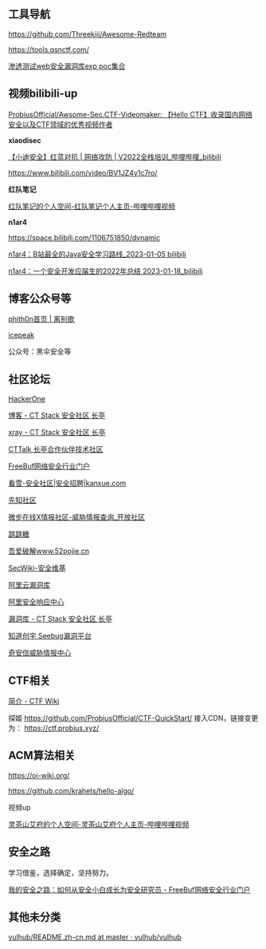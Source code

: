 ## 工具导航

https://github.com/Threekiii/Awesome-Redteam

https://tools.qsnctf.com/

[渗透测试web安全漏洞库exp poc集合](https://mp.weixin.qq.com/s/DdHm1lZDLZ5pclaX3Kz5Gg)




## 视频bilibili-up
[ProbiusOfficial/Awsome-Sec.CTF-Videomaker: 【Hello CTF】收录国内网络安全以及CTF领域的优秀视频作者](https://github.com/ProbiusOfficial/Awsome-Sec.CTF-Videomaker)

**xiaodisec**

[【小迪安全】红蓝对抗 | 网络攻防 | V2022全栈培训_哔哩哔哩_bilibili](https://www.bilibili.com/video/BV1pQ4y1s7kH/)

https://www.bilibili.com/video/BV1JZ4y1c7ro/

**红队笔记**

[红队笔记的个人空间-红队笔记个人主页-哔哩哔哩视频](https://space.bilibili.com/491748397)

**n1ar4**

https://space.bilibili.com/1106751850/dynamic

[n1ar4：B站最全的Java安全学习路线_2023-01-05 bilibili](https://www.bilibili.com/video/BV1Sv4y1i7jf/)

[n1ar4：一个安全开发应届生的2022年总结 2023-01-18_bilibili](https://www.bilibili.com/video/BV1Nd4y1579s/)





## 博客公众号等

[phith0n首页 | 离别歌](https://www.leavesongs.com/)

[icepeak](https://icepeak.icu/)

公众号：黑伞安全等

## 社区论坛

[HackerOne](https://hackerone.com/hacktivity)

[博客 - CT Stack 安全社区 长亭](https://stack.chaitin.com/techblog/index)

[xray - CT Stack 安全社区 长亭](https://stack.chaitin.com/tool/detail/1)

[CTTalk 长亭合作伙伴技术社区](https://bbs.chaitin.cn/)

[FreeBuf网络安全行业门户](https://www.freebuf.com/)

[看雪-安全社区|安全招聘|kanxue.com](https://bbs.kanxue.com/)

[先知社区](https://xz.aliyun.com/)

[微步在线X情报社区-威胁情报查询_开放社区](https://x.threatbook.com/)

[跳跳糖](https://tttang.com/)

[吾爱破解www.52pojie.cn](https://www.52pojie.cn/)

[SecWiki-安全维基](https://www.sec-wiki.com/)



[阿里云漏洞库](https://avd.aliyun.com/)

[阿里安全响应中心](https://security.alibaba.com/)

[漏洞库 - CT Stack 安全社区 长亭](https://stack.chaitin.com/vuldb/index)

[知道创宇 Seebug漏洞平台](https://www.seebug.org/)



[奇安信威胁情报中心](https://ti.qianxin.com/)





## CTF相关

[简介 - CTF Wiki](https://ctf-wiki.org/)

探姬
https://github.com/ProbiusOfficial/CTF-QuickStart/
接入CDN，链接变更为：
https://ctf.probius.xyz/



## ACM算法相关

https://oi-wiki.org/

https://github.com/krahets/hello-algo/

视频up

[灵茶山艾府的个人空间-灵茶山艾府个人主页-哔哩哔哩视频](https://space.bilibili.com/206214)



## 安全之路

学习借鉴，选择确定，坚持努力。

[我的安全之路：如何从安全小白成长为安全研究员 - FreeBuf网络安全行业门户](https://www.freebuf.com/articles/neopoints/368838.html)



## 其他未分类

[vulhub/README.zh-cn.md at master · vulhub/vulhub](https://github.com/vulhub/vulhub/blob/master/README.zh-cn.md)

